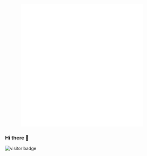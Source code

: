 
<div align="center">
    <img src="https://raw.githubusercontent.com/brandonswansfeger/brandonswansfeger/4a29f487c541fa6a86c52ed63cf5fc450c20c73b/banner.svg?token=AU7TZPETX72GOH3N6LPBNGLBXCBYW" width="400" height="400" alt="css-in-readme">
</div>

### Hi there 👋
![visitor badge](https://visitor-badge.glitch.me/badge?page_id=brandonswansfeger.visitor-badge)
<!--
**brandonswansfeger/brandonswansfeger** is a ✨ _special_ ✨ repository because its `README.md` (this file) appears on your GitHub profile.
![visitors](https://visitor-badge.glitch.me/badge?page_id=brandonswansfeger.brandonswansfeger)
Here are some ideas to get you started:

- 🔭 I’m currently working on ...
- 🌱 I’m currently learning ...
- 👯 I’m looking to collaborate on ...
- 🤔 I’m looking for help with ...
- 💬 Ask me about ...
- 📫 How to reach me: ...
- 😄 Pronouns: ...
- ⚡ Fun fact: ...
-->
